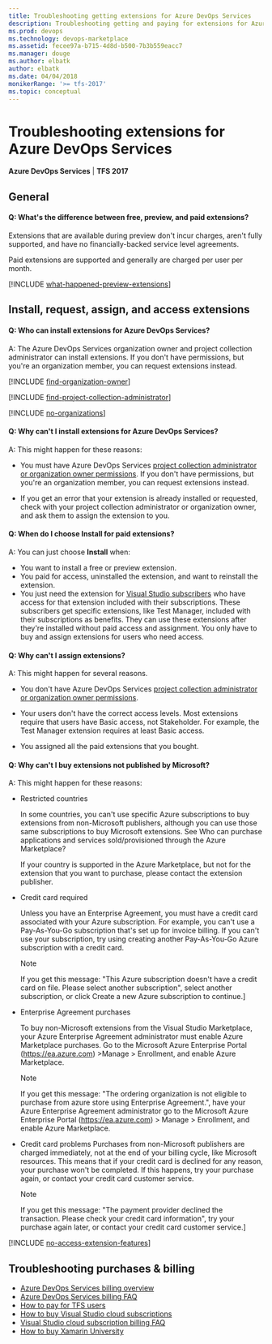 ```yaml
---
title: Troubleshooting getting extensions for Azure DevOps Services
description: Troubleshooting getting and paying for extensions for Azure DevOps Services
ms.prod: devops
ms.technology: devops-marketplace
ms.assetid: fecee97a-b715-4d8d-b500-7b3b559eacc7 
ms.manager: douge
ms.author: elbatk
author: elbatk
ms.date: 04/04/2018
monikerRange: '>= tfs-2017'
ms.topic: conceptual
---
```


# Troubleshooting extensions for Azure DevOps Services

**Azure DevOps Services** | **TFS 2017**


## General

<a name="difference"></a>

#### Q: What's the difference between free, preview, and paid extensions? 

Extensions that are available during preview don't incur charges, aren't fully supported, and have no financially-backed service level agreements. 

Paid extensions are supported and generally are charged per user per month.

[!INCLUDE [what-happened-preview-extensions](../_shared/qa-what-happened-preview-extensions.md)]


## Install, request, assign, and access extensions

#### Q: Who can install extensions for Azure DevOps Services?

A: The Azure DevOps Services organization owner and project collection administrator can install extensions. If you don't have permissions, but you're an organization member, 
you can request extensions instead. 

<a name="find-owner"></a>

[!INCLUDE [find-organization-owner](../_shared/qa-find-organization-owner.md)]

[!INCLUDE [find-project-collection-administrator](../_shared/qa-find-project-collection-administrator.md)]

<a name="no-organizations"></a>

[!INCLUDE [no-organizations](../organizations/billing/_shared/qa-no-organizations.md)]

#### Q: Why can't I install extensions for Azure DevOps Services?

A:	This might happen for these reasons:

<a name="no-permissions"></a>
*	You must have Azure DevOps Services 
[project collection administrator or organization owner permissions](#find-owner). 
If you don't have permissions, but you're an organization member, 
you can request extensions instead.

<a name="no-assignment"></a>
*	If you get an error that your extension is already installed or 
requested, check with your project collection administrator 
or organization owner, and ask them to assign the extension to you.


<a name="paid-access"></a>
#### Q: When do I choose Install for paid extensions? 

A: You can just choose **Install** when: 

*	You want to install a free or preview extension. 
*	You paid for access, uninstalled the extension, 
and want to reinstall the extension. 
*	You just need the extension for 
[Visual Studio subscribers](https://marketplace.visualstudio.com/subscriptions) 
who have access for that extension included with their subscriptions. 
These subscribers get specific extensions, like Test Manager, 
included with their subscriptions as benefits. They can use 
these extensions after they're installed without paid access 
and assignment. You only have to buy and assign extensions 
for users who need access.

<a name="cant-assign-extensions"></a>
#### Q:	Why can't I assign extensions?

A:	This might happen for several reasons.

*	You don't have Azure DevOps Services 
[project collection administrator or organization owner permissions](#find-owner).

*	Your users don't have the correct access levels. 
Most extensions require that users have Basic access, not Stakeholder.
For example, the Test Manager extension requires at least Basic access.

*	You assigned all the paid extensions that you bought.

#### Q: Why can't I buy extensions not published by Microsoft?

A: This might happen for these reasons:
* Restricted countries

  In some countries, you can't use specific Azure subscriptions to buy extensions from non-Microsoft publishers, although you can use those same subscriptions to buy Microsoft extensions. See Who can purchase applications and services sold/provisioned through the Azure Marketplace?
  
  If your country is supported in the Azure Marketplace, but not for the extension that you want to purchase, please contact the extension publisher.

* Credit card required

  Unless you have an Enterprise Agreement, you must have a credit card associated with your Azure subscription. For example, you can't use a Pay-As-You-Go subscription that's set up for invoice billing.
  If you can't use your subscription, try using creating another Pay-As-You-Go Azure subscription with a credit card.
  >[!NOTE]
  >If you get this message: "This Azure subscription doesn't have a credit card on file. Please select another subscription", select another subscription, or click Create a new Azure subscription to continue.]

* Enterprise Agreement purchases

  To buy non-Microsoft extensions from the Visual Studio Marketplace, your Azure Enterprise Agreement administrator must enable Azure Marketplace purchases. Go to the Microsoft Azure Enterprise Portal (https://ea.azure.com) >Manage > Enrollment, and enable Azure Marketplace.

  >[!NOTE]
  If you get this message: "The ordering organization is not eligible to purchase from azure store using Enterprise Agreement.", have your Azure Enterprise Agreement administrator go to the Microsoft Azure Enterprise Portal (https://ea.azure.com) > Manage > Enrollment, and enable Azure Marketplace.

* Credit card problems
  Purchases from non-Microsoft publishers are charged immediately, not at the end of your billing cycle, like Microsoft resources. This means that if your credit card is declined for any reason, your purchase won't be completed. If this happens, try your purchase again, or contact your credit card customer service.

  >[!NOTE] 
  >If you get this message: "The payment provider declined the transaction. Please check your credit card information", try your purchase again later, or contact your credit card customer service.]

<a name="extension-access"></a>

[!INCLUDE [no-access-extension-features](../_shared/qa-no-access-extension-features.md)]

## Troubleshooting purchases & billing

- [Azure DevOps Services billing overview](../organizations/billing/overview.md)
- [Azure DevOps Services billing FAQ](../organizations/billing/billing-faq.md)
- [How to pay for TFS users](../organizations/billing/buy-access-tfs-test-hub.md)
- [How to buy Visual Studio cloud subscriptions](/visualstudio/subscriptions/vscloud-overview)
- [Visual Studio cloud subscription billing FAQ](/visualstudio/subscriptions/vscloud-billing-faq)
- [How to buy Xamarin University](../organizations/billing/xamarin-univ.md)
